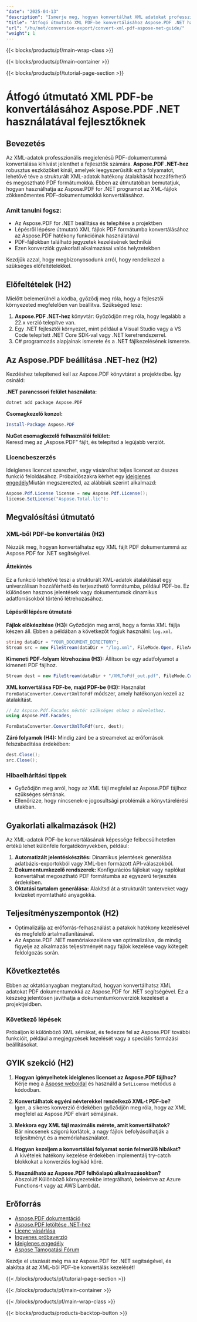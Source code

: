 ```yaml
---
"date": "2025-04-13"
"description": "Ismerje meg, hogyan konvertálhat XML adatokat professzionális PDF dokumentumokká az Aspose.PDF for .NET segítségével. Ez az útmutató a telepítést, a konvertálási folyamatokat és a gyakorlati alkalmazásokat ismerteti."
"title": "Átfogó útmutató XML PDF-be konvertálásához Aspose.PDF .NET használatával fejlesztőknek"
"url": "/hu/net/conversion-export/convert-xml-pdf-aspose-net-guide/"
"weight": 1
---
```


{{< blocks/products/pf/main-wrap-class >}}

{{< blocks/products/pf/main-container >}}

{{< blocks/products/pf/tutorial-page-section >}}


# Átfogó útmutató XML PDF-be konvertálásához Aspose.PDF .NET használatával fejlesztőknek

## Bevezetés

Az XML-adatok professzionális megjelenésű PDF-dokumentummá konvertálása kihívást jelenthet a fejlesztők számára. **Aspose.PDF .NET-hez** robusztus eszközöket kínál, amelyek leegyszerűsítik ezt a folyamatot, lehetővé téve a strukturált XML-adatok hatékony átalakítását hozzáférhető és megosztható PDF formátumokká. Ebben az útmutatóban bemutatjuk, hogyan használhatja az Aspose.PDF for .NET programot az XML-fájlok zökkenőmentes PDF-dokumentumokká konvertálásához.

### Amit tanulni fogsz:
- Az Aspose.PDF for .NET beállítása és telepítése a projektben
- Lépésről lépésre útmutató XML fájlok PDF formátumba konvertálásához az Aspose.PDF hatékony funkcióinak használatával
- PDF-fájlokban található jegyzetek kezelésének technikái
- Ezen konverziók gyakorlati alkalmazásai valós helyzetekben

Kezdjük azzal, hogy megbizonyosodunk arról, hogy rendelkezel a szükséges előfeltételekkel.

## Előfeltételek (H2)

Mielőtt belemerülnél a kódba, győződj meg róla, hogy a fejlesztői környezeted megfelelően van beállítva. Szükséged lesz:
1. **Aspose.PDF .NET-hez** könyvtár: Győződjön meg róla, hogy legalább a 22.x verzió telepítve van.
2. Egy .NET fejlesztői környezet, mint például a Visual Studio vagy a VS Code telepített .NET Core SDK-val vagy .NET keretrendszerrel.
3. C# programozás alapjainak ismerete és a .NET fájlkezelésének ismerete.

## Az Aspose.PDF beállítása .NET-hez (H2)

Kezdéshez telepítened kell az Aspose.PDF könyvtárat a projektedbe. Így csináld:

**.NET parancssori felület használata:**
```bash
dotnet add package Aspose.PDF
```

**Csomagkezelő konzol:**
```powershell
Install-Package Aspose.PDF
```

**NuGet csomagkezelő felhasználói felület:**  
Keresd meg az „Aspose.PDF” fájlt, és telepítsd a legújabb verziót.

### Licencbeszerzés

Ideiglenes licencet szerezhet, vagy vásárolhat teljes licencet az összes funkció feloldásához. Próbaidőszakra kérhet egy [ideiglenes engedély](https://purchase.aspose.com/temporary-license/)Miután megszerezted, az alábbiak szerint alkalmazd:

```csharp
Aspose.Pdf.License license = new Aspose.Pdf.License();
license.SetLicense("Aspose.Total.lic");
```

## Megvalósítási útmutató

### XML-ből PDF-be konvertálás (H2)

Nézzük meg, hogyan konvertálhatsz egy XML fájlt PDF dokumentummá az Aspose.PDF for .NET segítségével.

#### Áttekintés
Ez a funkció lehetővé teszi a strukturált XML-adatok átalakítását egy univerzálisan hozzáférhető és terjeszthető formátumba, például PDF-be. Ez különösen hasznos jelentések vagy dokumentumok dinamikus adatforrásokból történő létrehozásához.

#### Lépésről lépésre útmutató

**Fájlok előkészítése (H3):** 
Győződjön meg arról, hogy a forrás XML fájlja készen áll. Ebben a példában a következőt fogjuk használni: `log.xml`.

```csharp
string dataDir = "YOUR_DOCUMENT_DIRECTORY";
Stream src = new FileStream(dataDir + "/log.xml", FileMode.Open, FileAccess.Read);
```

**Kimeneti PDF-folyam létrehozása (H3):**
Állítson be egy adatfolyamot a kimeneti PDF fájlhoz.

```csharp
Stream dest = new FileStream(dataDir + "/XMLToPdf_out.pdf", FileMode.Create, FileAccess.ReadWrite);
```

**XML konvertálása FDF-be, majd PDF-be (H3):**
Használat `FormDataConverter.ConvertXmlToFdf` módszer, amely hatékonyan kezeli az átalakítást.

```csharp
// Az Aspose.Pdf.Facades névtér szükséges ehhez a művelethez.
using Aspose.Pdf.Facades;

FormDataConverter.ConvertXmlToFdf(src, dest);
```

**Záró folyamok (H4):**
Mindig zárd be a streameket az erőforrások felszabadítása érdekében:

```csharp
dest.Close();
src.Close();
```

### Hibaelhárítási tippek

- Győződjön meg arról, hogy az XML fájl megfelel az Aspose.PDF fájlhoz szükséges sémának.
- Ellenőrizze, hogy nincsenek-e jogosultsági problémák a könyvtárelérési utakban.

## Gyakorlati alkalmazások (H2)
Az XML-adatok PDF-be konvertálásának képessége felbecsülhetetlen értékű lehet különféle forgatókönyvekben, például:
1. **Automatizált jelentéskészítés:** Dinamikus jelentések generálása adatbázis-exportokból vagy XML-ben formázott API-válaszokból.
2. **Dokumentumkezelő rendszerek:** Konfigurációs fájlokat vagy naplókat konvertálhat megosztható PDF formátumba az egyszerű terjesztés érdekében.
3. **Oktatási tartalom generálása:** Alakítsd át a strukturált tanterveket vagy kvízeket nyomtatható anyagokká.

## Teljesítményszempontok (H2)
- Optimalizálja az erőforrás-felhasználást a patakok hatékony kezelésével és megfelelő ártalmatlanításával.
- Az Aspose.PDF .NET memóriakezelésre van optimalizálva, de mindig figyelje az alkalmazás teljesítményét nagy fájlok kezelése vagy kötegelt feldolgozás során.

## Következtetés

Ebben az oktatóanyagban megtanultad, hogyan konvertálhatsz XML adatokat PDF dokumentumokká az Aspose.PDF for .NET segítségével. Ez a készség jelentősen javíthatja a dokumentumkonverziók kezelését a projektjeidben.

### Következő lépések
Próbáljon ki különböző XML sémákat, és fedezze fel az Aspose.PDF további funkcióit, például a megjegyzések kezelését vagy a speciális formázási beállításokat.

## GYIK szekció (H2)
1. **Hogyan igényelhetek ideiglenes licencet az Aspose.PDF fájlhoz?**  
   Kérje meg a [Aspose weboldal](https://purchase.aspose.com/temporary-license/) és használd a `SetLicense` metódus a kódodban.
   
2. **Konvertálhatok egyéni névterekkel rendelkező XML-t PDF-be?**  
   Igen, a sikeres konverzió érdekében győződjön meg róla, hogy az XML megfelel az Aspose.PDF elvárt sémájának.

3. **Mekkora egy XML fájl maximális mérete, amit konvertálhatok?**  
   Bár nincsenek szigorú korlátok, a nagy fájlok befolyásolhatják a teljesítményt és a memóriahasználatot.

4. **Hogyan kezeljem a konvertálási folyamat során felmerülő hibákat?**  
   A kivételek hatékony kezelése érdekében implementálj try-catch blokkokat a konverziós logikád köré.

5. **Használható az Aspose.PDF felhőalapú alkalmazásokban?**  
   Abszolút! Különböző környezetekbe integrálható, beleértve az Azure Functions-t vagy az AWS Lambdát.

## Erőforrás
- [Aspose.PDF dokumentáció](https://reference.aspose.com/pdf/net/)
- [Aspose.PDF letöltése .NET-hez](https://releases.aspose.com/pdf/net/)
- [Licenc vásárlása](https://purchase.aspose.com/buy)
- [Ingyenes próbaverzió](https://releases.aspose.com/pdf/net/)
- [Ideiglenes engedély](https://purchase.aspose.com/temporary-license/)
- [Aspose Támogatási Fórum](https://forum.aspose.com/c/pdf/10)

Kezdje el utazását még ma az Aspose.PDF for .NET segítségével, és alakítsa át az XML-ből PDF-be konvertálás kezelését!

{{< /blocks/products/pf/tutorial-page-section >}}

{{< /blocks/products/pf/main-container >}}

{{< /blocks/products/pf/main-wrap-class >}}

{{< blocks/products/products-backtop-button >}}